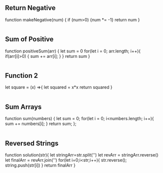 ## Return Negative
function makeNegative(num) {
if (num>0) {num *= -1}
return num
}
```js

```

## Sum of Positive
function positiveSum(arr) {
  let sum = 0
  for(let i = 0; arr.length; i++){
    if(arr[i]>0) {
      sum += arr[i];
    }
  }
  return sum
}
```js

```

## Function 2
let square = (x) =>{
  let squared = x*x
  return squared
}
```js

```

## Sum Arrays

function sum(numbers) {
    let sum = 0;
    for(let i = 0; i<numbers.length; i++){
      sum += numbers[i];
    }
    return sum;
};
```js

```

## Reversed Strings
function solution(str){
  let stringArr=str.split('')
  let revArr = stringArr.reverse()
  let finalArr = revArr.join('')
  for(let i=0;i<str;i++){
    str.reverse();
    string.push(str[i])
    }
  return finalArr
}
```js

```
